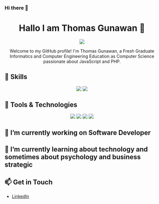 ### Hi there 👋

<h1 align="center">Hallo I am Thomas Gunawan 👋</h1>
<p align="center">
  <a href="https://github.com/thmsgnwn">
    <img src="https://img.shields.io/badge/GitHub-@thmsgnwn-blue?style=flat-square&logo=github">
  </a>
</p>

<p align="center">Welcome to my GitHub profile! I'm Thomas Gunawan, a Fresh Graduate Informatics and Computer Engineering Education as Computer Science passionate about JavaScript and PHP.</p>

## 🚀 Skills

<p align="center">
<!--   <img src="https://img.shields.io/badge/Code-React-%2361DAFB?style=flat-square&logo=react"> -->
<!--   <img src="https://img.shields.io/badge/Code-Tailwind_CSS-%2338B2AC?style=flat-square&logo=tailwind-css"> -->
  <img src="https://img.shields.io/badge/Code-JavaScript-%23F7DF1E?style=flat-square&logo=javascript">
  <img src="https://img.shields.io/badge/Code-PHP-%2338B2AC?style=flat-square&logo=php">
</p>

## 🔧 Tools & Technologies

<p align="center">
  <img src="https://img.shields.io/badge/Code-HTML5-%23E34F26?style=flat-square&logo=html5">
  <img src="https://img.shields.io/badge/Code-CSS3-%231572B6?style=flat-square&logo=css3">
  <img src="https://img.shields.io/badge/Tools-Git-%23F05032?style=flat-square&logo=git">
  <img src="https://img.shields.io/badge/Tools-Visual_Studio_Code-%23007ACC?style=flat-square&logo=visual-studio-code">
</p>

## 🔭 I’m currently working on Software Developer 

## 🌱 I’m currently learning about technology and sometimes about psychology and business strategic

## 📫 Get in Touch

- [LinkedIn](https://www.linkedin.com/in/thomas-gunawan-18a525272/)
<!--
- [Website](https://thmsgnwn.github.io/calculator/)


**thmsgnwn/thmsgnwn** is a ✨ _special_ ✨ repository because its `README.md` (this file) appears on your GitHub profile.

Here are some ideas to get you started:

- 🔭 I’m currently working on ...
- 🌱 I’m currently learning ...
- 👯 I’m looking to collaborate on ...
- 🤔 I’m looking for help with ...
- 💬 Ask me about ...
- 📫 How to reach me: ...
- 😄 Pronouns: ...
- ⚡ Fun fact: ...
-->
